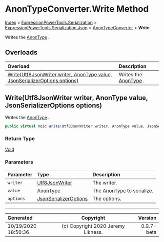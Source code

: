 ﻿# AnonTypeConverter.Write Method

[Index](../index.md) > [ExpressionPowerTools.Serialization](ExpressionPowerTools.Serialization.a.md) > [ExpressionPowerTools.Serialization.Json](ExpressionPowerTools.Serialization.Json.n.md) > [AnonTypeConverter](ExpressionPowerTools.Serialization.Json.AnonTypeConverter.cs.md) > **Write**

Writes the [AnonType](ExpressionPowerTools.Serialization.Serializers.AnonType.cs.md) .

## Overloads

| Overload | Description |
| :-- | :-- |
| [Write(Utf8JsonWriter writer, AnonType value, JsonSerializerOptions options)](#writeutf8jsonwriter-writer-anontype-value-jsonserializeroptions-options) | Writes the [AnonType](ExpressionPowerTools.Serialization.Serializers.AnonType.cs.md) . |
## Write(Utf8JsonWriter writer, AnonType value, JsonSerializerOptions options)

Writes the [AnonType](ExpressionPowerTools.Serialization.Serializers.AnonType.cs.md) .

```csharp
public virtual Void Write(Utf8JsonWriter writer, AnonType value, JsonSerializerOptions options)
```

### Return Type

 [Void](https://docs.microsoft.com/dotnet/api/system.void) 

### Parameters

| Parameter | Type | Description |
| :-- | :-- | :-- |
| `writer` | [Utf8JsonWriter](https://docs.microsoft.com/dotnet/api/system.text.json.utf8jsonwriter) | The writer. |
| `value` | [AnonType](ExpressionPowerTools.Serialization.Serializers.AnonType.cs.md) | The [AnonType](ExpressionPowerTools.Serialization.Serializers.AnonType.cs.md) to serialize. |
| `options` | [JsonSerializerOptions](https://docs.microsoft.com/dotnet/api/system.text.json.jsonserializeroptions) | The options. |



---

| Generated | Copyright | Version |
| :-- | :-: | --: |
| 10/19/2020 18:50:36 | (c) Copyright 2020 Jeremy Likness. | 0.9.7-beta |
